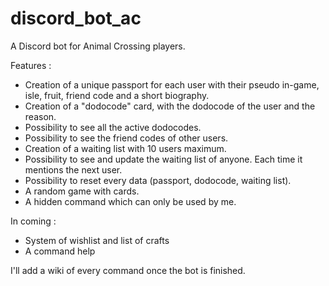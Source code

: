 # discord_bot_ac
A Discord bot for Animal Crossing players.

Features :
- Creation of a unique passport for each user with their pseudo in-game, isle, fruit, friend code and a short biography.
- Creation of a "dodocode" card, with the dodocode of the user and the reason.
- Possibility to see all the active dodocodes.
- Possibility to see the friend codes of other users.
- Creation of a waiting list with 10 users maximum.
- Possibility to see and update the waiting list of anyone. Each time it mentions the next user.
- Possibility to reset every data (passport, dodocode, waiting list).
- A random game with cards.
- A hidden command which can only be used by me.

In coming :
- System of wishlist and list of crafts
- A command help

I'll add a wiki of every command once the bot is finished.
